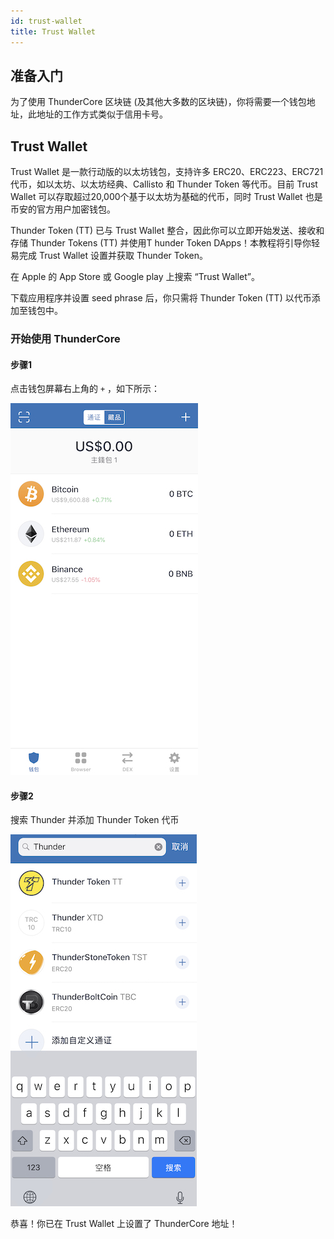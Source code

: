 ```yaml
---
id: trust-wallet
title: Trust Wallet
---
```


## 准备入门
为了使用 ThunderCore 区块链 (及其他大多数的区块链)，你将需要一个钱包地址，此地址的工作方式类似于信用卡号。
 
## Trust Wallet
Trust Wallet 是一款行动版的以太坊钱包，支持许多 ERC20、ERC223、ERC721代币，如以太坊、以太坊经典、Callisto 和 Thunder Token 等代币。目前 Trust Wallet 可以存取超过20,000个基于以太坊为基础的代币，同时 Trust Wallet 也是币安的官方用户加密钱包。
 
Thunder Token (TT) 已与 Trust Wallet 整合，因此你可以立即开始发送、接收和存储 Thunder Tokens (TT) 并使用T hunder Token DApps！本教程将引导你轻易完成 Trust Wallet 设置并获取 Thunder Token。
 
在 Apple 的 App Store 或 Google play 上搜索 “Trust Wallet”。

下载应用程序并设置 seed phrase 后，你只需将 Thunder Token (TT) 以代币添加至钱包中。  
 
### 开始使用 ThunderCore

#### 步骤1
点击钱包屏幕右上角的 `+` ，如下所示：

![alt-text](assets/img/wallet/trustwallet_cn1.png)

#### 步骤2
搜索 Thunder 并添加 Thunder Token 代币

![alt-text](assets/img/wallet/trustwallet_cn2.png)

恭喜！你已在 Trust Wallet 上设置了 ThunderCore 地址！
